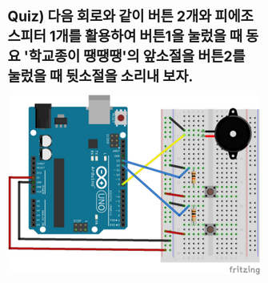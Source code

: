 # Quiz) 다음 회로와 같이 버튼 2개와 피에조 스피터 1개를 활용하여 버튼1을 눌렀을 때 동요 '학교종이 땡땡땡'의 앞소절을 버튼2를 눌렀을 때 뒷소절을 소리내 보자.



![](./musicPlayer_bb.jpg)

